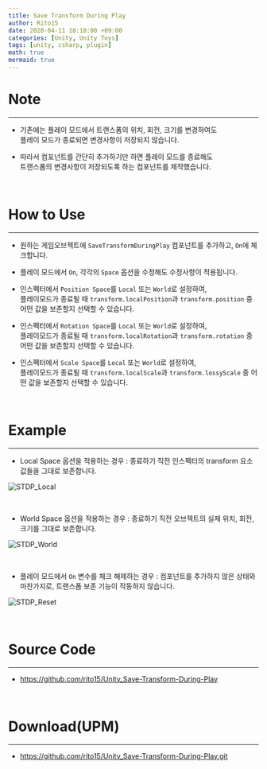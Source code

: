 ```yaml
---
title: Save Transform During Play
author: Rito15
date: 2020-04-11 18:10:00 +09:00
categories: [Unity, Unity Toys]
tags: [unity, csharp, plugin]
math: true
mermaid: true
---
```


# Note
---
  - 기존에는 플레이 모드에서 트랜스폼의 위치, 회전, 크기를 변경하여도
    <br>플레이 모드가 종료되면 변경사항이 저장되지 않습니다.
    
  - 따라서 컴포넌트를 간단히 추가하기만 하면 플레이 모드를 종료해도
    <br>트랜스폼의 변경사항이 저장되도록 하는 컴포넌트를 제작했습니다.
  
  <br>
  
# How to Use
---
  - 원하는 게임오브젝트에 ```SaveTransformDuringPlay``` 컴포넌트를 추가하고, ```On```에 체크합니다.
  
  - 플레이 모드에서 ```On```, 각각의 ```Space``` 옵션을 수정해도 수정사항이 적용됩니다.
  
  - 인스펙터에서 ```Position Space```를 ```Local``` 또는 ```World```로 설정하여,
    <br> 플레이모드가 종료될 때 ```transform.localPosition```과 ```transform.position``` 중 어떤 값을 보존할지 선택할 수 있습니다.
  
  - 인스펙터에서 ```Rotation Space```를 ```Local``` 또는 ```World```로 설정하여,
    <br> 플레이모드가 종료될 때 ```transform.localRotation```과 ```transform.rotation``` 중 어떤 값을 보존할지 선택할 수 있습니다.
  
  - 인스펙터에서 ```Scale Space```를 ```Local``` 또는 ```World```로 설정하여,
    <br> 플레이모드가 종료될 때 ```transform.localScale```과 ```transform.lossyScale``` 중 어떤 값을 보존할지 선택할 수 있습니다.
  
  <br>
  
# Example
---
  - Local Space 옵션을 적용하는 경우
   : 종료하기 직전 인스펙터의 transform 요소 값들을 그대로 보존합니다.
   
  ![STDP_Local](https://user-images.githubusercontent.com/42164422/78341218-489c3480-75d2-11ea-8db4-0166786ce24b.gif)
  
  <br>

  - World Space 옵션을 적용하는 경우
   : 종료하기 직전 오브젝트의 실제 위치, 회전, 크기를 그대로 보존합니다.
   
   ![STDP_World](https://user-images.githubusercontent.com/42164422/78341235-4fc34280-75d2-11ea-9b6c-9571782bfcb7.gif)
  
  <br>

  - 플레이 모드에서 ```On``` 변수를 체크 해제하는 경우
   : 컴포넌트를 추가하지 않은 상태와 마찬가지로, 트랜스폼 보존 기능이 작동하지 않습니다.
   
   ![STDP_Reset](https://user-images.githubusercontent.com/42164422/78341253-55b92380-75d2-11ea-9916-a43a3afbbed4.gif)

<br>

# Source Code
---
- <https://github.com/rito15/Unity_Save-Transform-During-Play>

<br>

# Download(UPM)
---
- https://github.com/rito15/Unity_Save-Transform-During-Play.git
